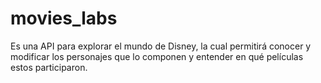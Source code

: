# movies_labs
Es una API para explorar el mundo de Disney, la cual permitirá conocer y modificar los personajes que lo componen y entender en qué películas estos participaron.
